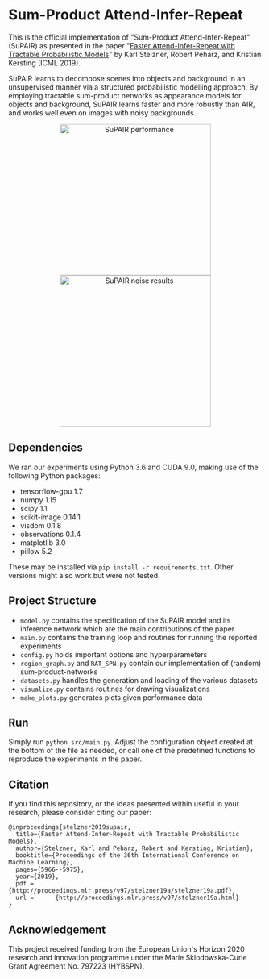 # Sum-Product Attend-Infer-Repeat

This is the official implementation of "Sum-Product Attend-Infer-Repeat" (SuPAIR) as presented in
the paper "[Faster Attend-Infer-Repeat with Tractable Probabilistic Models](https://ml-research.github.io/papers/stelzner2019icml_SuPAIR.pdf)" by Karl
Stelzner, Robert Peharz, and Kristian Kersting (ICML 2019).

SuPAIR learns to decompose scenes into objects and background in an unsupervised manner via a 
structured probabilistic modelling approach. By employing tractable sum-product networks as
appearance models for objects and background, SuPAIR learns faster and more robustly than AIR,
and works well even on images with noisy backgrounds.

<p align="center">
   <img src="https://raw.githubusercontent.com/stelzner/supair/master/images/count-accs.png" alt="SuPAIR performance" height="300">
   <img src="https://raw.githubusercontent.com/stelzner/supair/master/images/noise-results.png" alt="SuPAIR noise results" height="300">
</p>

## Dependencies
We ran our experiments using Python 3.6 and CUDA 9.0, making use of the following Python packages:

 * tensorflow-gpu 1.7
 * numpy 1.15
 * scipy 1.1
 * scikit-image 0.14.1
 * visdom 0.1.8
 * observations 0.1.4
 * matplotlib 3.0
 * pillow 5.2

These may be installed via `pip install -r requirements.txt`. Other versions might also work but
were not tested.

## Project Structure

 * `model.py` contains the specification of the SuPAIR model and its inference network which are
   the main contributions of the paper
 * `main.py` contains the training loop and routines for running the reported experiments
 * `config.py` holds important options and hyperparameters
 * `region_graph.py` and `RAT_SPN.py` contain our implementation of (random) sum-product-networks
 * `datasets.py` handles the generation and loading of the various datasets
 * `visualize.py` contains routines for drawing visualizations
 * `make_plots.py` generates plots given performance data

## Run
Simply run `python src/main.py`. Adjust the configuration object created at the bottom of the file as
needed, or call one of the predefined functions to reproduce the experiments in the paper.

## Citation
If you find this repository, or the ideas presented within useful in your research, please consider citing our paper:
```
@inproceedings{stelzner2019supair,
  title={Faster Attend-Infer-Repeat with Tractable Probabilistic Models},
  author={Stelzner, Karl and Peharz, Robert and Kersting, Kristian},
  booktitle={Proceedings of the 36th International Conference on Machine Learning},
  pages={5966--5975},
  year={2019},
  pdf = 	 {http://proceedings.mlr.press/v97/stelzner19a/stelzner19a.pdf},
  url = 	 {http://proceedings.mlr.press/v97/stelzner19a.html}
}
```

## Acknowledgement
This project received funding from the European Union's Horizon 2020 research
and innovation programme under the Marie Sklodowska-Curie Grant Agreement No.
797223 (HYBSPN).


